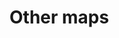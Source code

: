 # Other maps

<figure><img src="../../.gitbook/assets/NordicFantasyMap.png" alt=""><figcaption></figcaption></figure>
